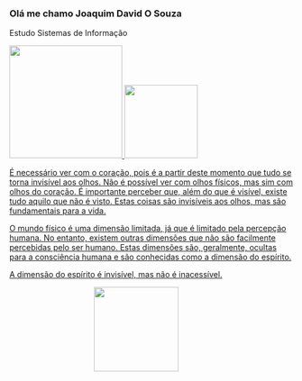 ### Olá me chamo Joaquim David O Souza 
Estudo Sistemas de Informação


<div>
 <a href="https://github.com/Aluno999">
<img height='200cm' src="https://github-readme-stats.vercel.app/api?username=Aluno999&show_icons=true&theme=dracula)](https://github.com/anuraghazra/github-readme-stats"/>

<img height='130cm' src="https://github-readme-stats.vercel.app/api/top-langs/?username=Aluno999&layout=compact&theme=dracula)](https://github.com/anuraghazra/github-readme-stats"/>
</div>

É necessário ver com o coração, pois é a partir deste momento que tudo se torna invisível aos olhos. Não é possível ver com olhos físicos, mas sim com olhos do coração. É importante perceber que, além do que é visível, existe tudo aquilo que não é visto. Estas coisas são invisíveis aos olhos, mas são fundamentais para a vida.

O mundo físico é uma dimensão limitada, já que é limitado pela percepção humana. No entanto, existem outras dimensões que não são facilmente percebidas pelo ser humano. Estas dimensões são, geralmente, ocultas para a consciência humana e são conhecidas como a dimensão do espírito.

A dimensão do espírito é invisível, mas não é inacessível.

 <img src="https://imgur.com/H7NO4oX.giff" width="150" height="150" style="float:left; margin-left:150px;">
